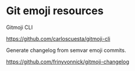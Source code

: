 # Git emoji resources

Gitmoji CLI

https://github.com/carloscuesta/gitmoji-cli


Generate changelog from semvar emoji commits.

https://github.com/frinyvonnick/gitmoji-changelog
